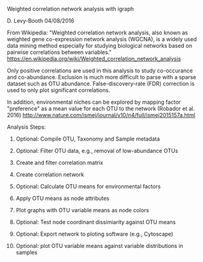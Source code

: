 Weighted correlation network analysis with igraph

D. Levy-Booth 04/08/2016


From Wikipedia: "Weighted correlation network analysis, also known as weighted gene co-expression network analysis (WGCNA), is a widely used data mining method especially for studying biological networks based on pairwise correlations between variables."
https://en.wikipedia.org/wiki/Weighted_correlation_network_analysis 

Only positive correlations are used in this analysis to study
co-occurance and co-abundance. Exclusion is much more difficult to parse with a sparse dataset such as OTU abundance. False-discovery-rate (FDR) correction is used to only plot significant correlations. 

In addition, environmental niches can be explored by mapping factor "preference" as a mean value for each OTU to the network (Robador et al. 2016) http://www.nature.com/ismej/journal/v10/n4/full/ismej2015157a.html

Analysis Steps: 

1. Optional: Compile OTU, Taxonomy and Sample metadata

2. Optional: Filter OTU data, e.g., removal of low-abundance OTUs

3. Create and filter correlation matrix

4. Create correlation network

5. Optional: Calculate OTU means for environmental factors

6. Apply OTU means as node attributes

7. Plot graphs with OTU variable means as node colors 

8. Optional: Test node coordinant dissimiarity against OTU means

9. Optional: Export network to ploting software (e.g., Cytoscape)

10. Optional: plot OTU variable means against variable distributions in samples 
